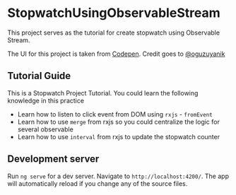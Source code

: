# StopwatchUsingObservableStream

This project serves as the tutorial for create stopwatch using Observable Stream.

The UI for this project is taken from [Codepen](https://codepen.io/oguzuyanik/pen/GREKdym). Credit goes to [@oguzuyanik](https://codepen.io/oguzuyanik)

## Tutorial Guide

This is a Stopwatch Project Tutorial. You could learn the following knowledge in this practice

- Learn how to listen to click event from DOM using `rxjs` - `fromEvent`
- Learn how to use `merge` from rxjs so you could centralize the logic for several observable
- Learn how to use `interval` from rxjs to update the stopwatch counter

## Development server

Run `ng serve` for a dev server. Navigate to `http://localhost:4200/`. The app will automatically reload if you change any of the source files.
